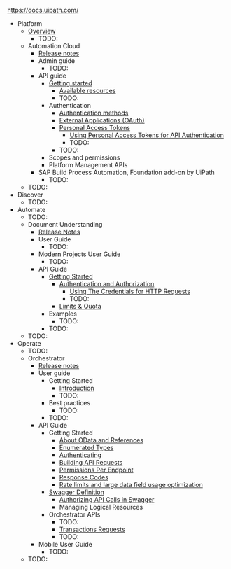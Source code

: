 https://docs.uipath.com/

* Platform
  * [Overview](overview.md)
    * TODO:
  * Automation Cloud
    * [Release notes](https://docs.uipath.com/automation-cloud/automation-cloud/latest/release-notes/release-notes-2025)
    * Admin guide
      * TODO:
    * API guide
      * [Getting started](automation-cloud.automation-cloud.latest.api-guide.about-this-guide.md)
        * [Available resources](automation-cloud.automation-cloud.latest.api-guide.available-resources.md)
        * TODO:
      * Authentication
        * [Authentication methods](automation-cloud.automation-cloud.latest.api-guide.authentication-methods.md)
        * [External Applications (OAuth)](automation-cloud.automation-cloud.latest.api-guide.accessing-uipath-resources-using-external-applications.md)
        * [Personal Access Tokens](automation-cloud.automation-cloud.latest.api-guide.personal-access-tokens.md)
          * [Using Personal Access Tokens for API Authentication](automation-cloud.automation-cloud.latest.api-guide.using-personal-access-tokens-for-api-authentication.md)
          * TODO:
        * TODO:
      * Scopes and permissions
      * Platform Management APIs
    * SAP Build Process Automation, Foundation add-on by UiPath
      * TODO:
  * TODO:
* Discover
  * TODO:
* Automate
  * TODO:
  * Document Understanding
    * [Release Notes](https://docs.uipath.com/document-understanding/automation-cloud/latest/release-notes/release-notes-2025)
    * User Guide
      * TODO:
    * Modern Projects User Guide
      * TODO:
    * API Guide
      * [Getting Started](document-understanding.automation-cloud.latest.api-guide.api-overview.md)
        * [Authentication and Authorization](document-understanding.automation-cloud.latest.api-guide.api-authentication.md)
          * [Using The Credentials for HTTP Requests](document-understanding.automation-cloud.latest.api-guide.using-the-credentials-with-the-external-application.md)
          * TODO:
        * [Limits & Quota](https://docs.uipath.com/document-understanding/automation-cloud/latest/api-guide/limits-and-quota)
      * Examples
        * TODO:
      * TODO:
  * TODO:
* Operate
  * TODO:
  * Orchestrator
    * [Release notes](https://docs.uipath.com/orchestrator/automation-cloud/latest/release-notes/2025)
    * User guide
      * Getting Started
        * [Introduction](orchestrator.automation-cloud.latest.user-guide.introduction.md)
        * TODO:
      * Best practices
        * TODO:
      * TODO:
    * API Guide
      * Getting Started
        * [About OData and References](orchestrator.automation-cloud.latest.api-guide.about-odata-and-references.md)
        * [Enumerated Types](https://docs.uipath.com/orchestrator/automation-cloud/latest/api-guide/enumerated-types)
        * [Authenticating](orchestrator.automation-cloud.latest.api-guide.authenticating.md)
        * [Building API Requests](orchestrator.automation-cloud.latest.api-guide.building-api-requests.md)
        * [Permissions Per Endpoint](orchestrator.automation-cloud.latest.api-guide.permissions-per-endpoint.md)
        * [Response Codes](orchestrator.automation-cloud.latest.api-guide.response-codes.md)
        * [Rate limits and large data field usage optimization](orchestrator.automation-cloud.latest.api-guide.rate-limits.md)
      * [Swagger Definition](orchestrator.automation-cloud.latest.api-guide.read-me.md)
        * [Authorizing API Calls in Swagger](orchestrator.automation-cloud.latest.api-guide.authorizing-api-calls-in-swagger.md)
        * Managing Logical Resources
      * Orchestrator APIs
        * TODO:
        * [Transactions Requests](orchestrator.automation-cloud.latest.api-guide.transactions-requests.md)
        * TODO:
    * Mobile User Guide
      * TODO:
  * TODO: